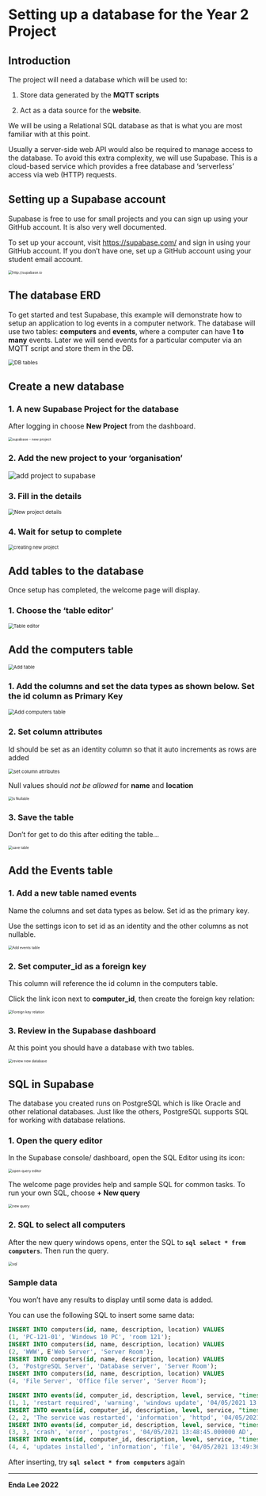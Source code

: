 # Setting up a database for the Year 2 Project



## Introduction

The project will need a database which will be used to:

1.  Store data generated by the **MQTT scripts**

2.  Act as a data source for the **website**.

We will be using a Relational SQL database as that is what you are most familiar
with at this point.

Usually a server-side web API would also be required to manage access to the
database. To avoid this extra complexity, we will use Supabase. This is a
cloud-based service which provides a free database and ‘serverless’ access via
web (HTTP) requests.

## Setting up a Supabase account

Supabase is free to use for small projects and you can sign up using your GitHub
account. It is also very well documented.

To set up your account, visit <https://supabase.com/> and sign in using your
GitHub account. If you don’t have one, set up a GitHub account using your
student email account.

<img src="./media/5719f31c784d2c32cf7eda88900235c8.png" alt="http://supabase.io" style="zoom: 50%;" />

## The database ERD

To get started and test Supabase, this example will demonstrate how to setup an
application to log events in a computer network. The database will use two
tables: **computers** and **events**, where a computer can have **1 to many**
events. Later we will send events for a particular computer via an MQTT script
and store them in the DB.

<img src="./media/a92f517ff1e61585fb954a007f44a438.png" alt="DB tables" style="zoom: 75%;" />



## Create a new database

### 1. A new Supabase Project for the database

After logging in choose **New Project** from the dashboard.

<img src="./media/c99c0fb47aea42102bbeaeec8262c4da.png" alt="supabase - new project" style="zoom: 50%;" />

### 2. Add the new project to your ‘organisation’

<img src="./media/f149785991c021007d6e048935001574.png" alt="add project to supabase"  />

### 3. Fill in the details

<img src="./media/13834d91c9000979ed3230a0c25c44c8.png" alt="New project details" style="zoom: 75%;" />

### 4. Wait for setup to complete

<img src="./media/a52c90ec6aa6df4e728ba1a59dee73f9.png" alt="creating new project" style="zoom: 67%;" />

## Add tables to the database

Once setup has completed, the welcome page will display.

### 1. Choose the ‘table editor’

<img src="./media/421c22fd47bc757fc90f90e5d9e95395.png" alt="Table editor" style="zoom:67%;" />

## Add the computers table

<img src="./media/452a02144842775c8d2ff7c1d7a7ec69.png" alt="Add table" style="zoom:67%;" />

### 1. Add the columns and set the data types as shown below. Set the id column as Primary Key

<img src="./media/1aad4b938302bfa3e01fd5f3932d7e73.png" alt="Add computers table" style="zoom:75%;" />

 

### 2. Set column attributes

Id should be set as an identity column so that it auto increments as rows are
added

<img src="./media/6ece0760f22fade668627b5fd17ba242.png" alt="set column attributes" style="zoom:67%;" />



Null values should *not be allowed* for **name** and **location**

<img src="./media/97fe14128d87386b8d103201b7ce4d1c.png" alt="Is Nullable" style="zoom:50%;" />

### 3. Save the table

Don’t for get to do this after editing the table…

<img src="./media/e0c88028ba38c65a19606993f3b9bf3b.png" alt="save table" style="zoom:50%;" />

## Add the Events table

### 1. Add a new table named events

Name the columns and set data types as below. Set id as the primary key.

Use the settings icon to set id as an identity and the other columns as not
nullable.

<img src="./media/db98fa5ffda2fc4455d0bc0a6475fb6f.png" alt="Add events table" style="zoom:50%;" />

### 2. Set computer_id as a foreign key

This column will reference the id column in the computers table.

Click the link icon next to **computer_id**, then create the foreign key
relation:

<img src="./media/99ccd808938f3eca79773b0998b690f0.png" alt="Foreign key relation" style="zoom:50%;" />

### 3. Review in the Supabase dashboard

At this point you should have a database with two tables.

<img src="./media/983e87a1ee8df4a8f94a6c49638defd1.png" alt="review new database" style="zoom:50%;" />

## SQL in Supabase

The database you created runs on PostgreSQL which is like Oracle and other
relational databases. Just like the others, PostgreSQL supports SQL for working
with database relations.

### 1. Open the query editor

In the Supabase console/ dashboard, open the SQL Editor using its icon:

<img src="./media/81bb3e396a58662af26bcf71e33bb42a.png" alt="open query editor" style="zoom:50%;" />

The welcome page provides help and sample SQL for common tasks. To run your own
SQL, choose **+ New query**

<img src="./media/ecd406bed657ec5de6a01567c30c6e60.png" alt="new query" style="zoom:50%;" />

### 2. SQL to select all computers

After the new query windows opens, enter the SQL to **```sql select * from computers```**.
Then run the query.

<img src="./media/c69127aa8e7684d044c857fba95eb4dd.png" alt="sql" style="zoom: 50%;" />

### Sample data

You won’t have any results to display until some data is added. 

You can use the following SQL to insert some same data:

``` sql
INSERT INTO computers(id, name, description, location) VALUES
(1, 'PC-121-01', 'Windows 10 PC', 'room 121');
INSERT INTO computers(id, name, description, location) VALUES
(2, 'WWW', E'Web Server', 'Server Room');
INSERT INTO computers(id, name, description, location) VALUES
(3, 'PostgreSQL Server', 'Database server', 'Server Room');
INSERT INTO computers(id, name, description, location) VALUES
(4, 'File Server', 'Office file server', 'Server Room');

INSERT INTO events(id, computer_id, description, level, service, "timestamp", type, "user") VALUES
(1, 1, 'restart required', 'warning', 'windows update', '04/05/2021 13:46:41.000000 AD', 'system', 'system');
INSERT INTO events(id, computer_id, description, level, service, "timestamp", type, "user") VALUES
(2, 2, 'The service was restarted', 'information', 'httpd', '04/05/2021 13:47:48.000000 AD', 'service', 'www');
INSERT INTO events(id, computer_id, description, level, service, "timestamp", type, "user") VALUES
(3, 3, 'crash', 'error', 'postgres', '04/05/2021 13:48:45.000000 AD', 'service', 'database');
INSERT INTO events(id, computer_id, description, level, service, "timestamp", type, "user") VALUES
(4, 4, 'updates installed', 'information', 'file', '04/05/2021 13:49:36.000000 AD', 'system update', 'system');
```

After inserting, try  **``` sql select * from computers ```** again



------

**Enda Lee 2022**
